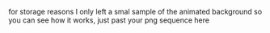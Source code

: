 for storage reasons I only left a smal sample of the animated background so you can see how it works, just past your png sequence here